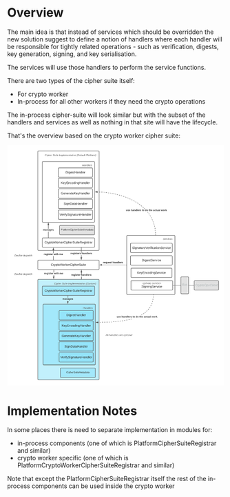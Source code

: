 # Overview

The main idea is that instead of services which should be overridden the new solution suggest to define a notion of handlers
where each handler will be responsible for tightly related operations - such as verification, digests, key generation, 
signing, and key serialisation.

The services will use those handlers to perform the service functions.

There are two types of the cipher suite itself:
* For crypto worker
* In-process for all other workers if they need the crypto operations 

The in-process cipher-suite will look similar but with the subset of the handlers and services as well as nothing in
that site will have the lifecycle.

That's the overview based on the crypto worker cipher suite:

![Solution overview](pluggable-cipher-suite.png)


# Implementation Notes

In some places there is need to separate implementation in modules for:
* in-process components (one of which is PlatformCipherSuiteRegistrar and similar)
* crypto worker specific (one of which is PlatformCryptoWorkerCipherSuiteRegistrar and similar)

Note that except the PlatformCipherSuiteRegistrar itself the rest of the in-process components 
can be used inside the crypto worker
